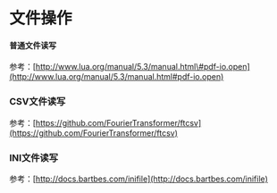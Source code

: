 # 文件操作

#### 普通文件读写

参考：[http://www.lua.org/manual/5.3/manual.html\#pdf-io.open](http://www.lua.org/manual/5.3/manual.html#pdf-io.open)

### CSV文件读写 

参考：[https://github.com/FourierTransformer/ftcsv](https://github.com/FourierTransformer/ftcsv)



### INI文件读写 

参考：[http://docs.bartbes.com/inifile](http://docs.bartbes.com/inifile)

